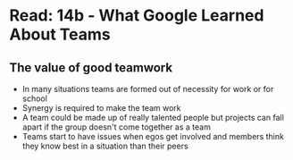 # Read: 14b - What Google Learned About Teams

## The value of good teamwork
* In many situations teams are formed out of necessity for work or for school
* Synergy is required to make the team work
* A team could be made up of really talented people but projects can fall apart if the group doesn't come together as a team
* Teams start to have issues when egos get involved and members think they know best in a situation than their peers